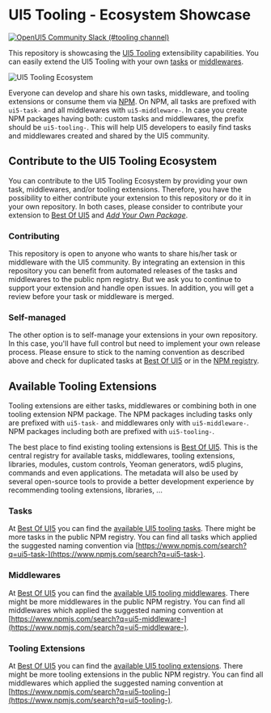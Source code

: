 # UI5 Tooling - Ecosystem Showcase

[![OpenUI5 Community Slack (#tooling channel)](https://img.shields.io/badge/slack-join-44cc11.svg)](https://ui5-slack-invite.cfapps.eu10.hana.ondemand.com/)

This repository is showcasing the [UI5 Tooling](https://sap.github.io/ui5-tooling/) extensibility capabilities. You can easily extend the UI5 Tooling with your own [tasks](https://sap.github.io/ui5-tooling/pages/extensibility/CustomTasks/) or [middlewares](https://sap.github.io/ui5-tooling/pages/extensibility/CustomServerMiddleware/).

![UI5 Tooling Ecosystem](ui5eco.jpg "UI5 Tooling Ecosystem")

Everyone can develop and share his own tasks, middleware, and tooling extensions or consume them via [NPM](https://www.npmjs.com/). On NPM, all tasks are prefixed with `ui5-task-` and all middlewares with `ui5-middleware-`. In case you create NPM packages having both: custom tasks and middlewares, the prefix should be `ui5-tooling-`. This will help UI5 developers to easily find tasks and middlewares created and shared by the UI5 community.

## Contribute to the UI5 Tooling Ecosystem

You can contribute to the UI5 Tooling Ecosystem by providing your own task, middlewares, and/or tooling extensions. Therefore, you have the possibility to either contribute your extension to this repository or do it in your own repository. In both cases, please consider to contribute your extension to [Best Of UI5](https://bestofui5.org/) and *[Add Your Own Package](https://github.com/ui5-community/bestofui5-data/issues/new?assignees=marianfoo&labels=new%20package&template=new_package.md&title=Add%20new%20Package:)*.

### Contributing

This repository is open to anyone who wants to share his/her task or middleware with the UI5 community. By integrating an extension in this repository you can benefit from automated releases of the tasks and middlewares to the public npm registry. But we ask you to continue to support your extension and handle open issues. In addition, you will get a review before your task or middleware is merged.

### Self-managed

The other option is to self-manage your extensions in your own repository. In this case, you'll have full control but need to implement your own release process. Please ensure to stick to the naming convention as described above and check for duplicated tasks at [Best Of UI5](https://bestofui5.org/) or in the [NPM registry](https://www.npmjs.com/).

## Available Tooling Extensions

Tooling extensions are either tasks, middlewares or combining both in one tooling extension NPM package. The NPM packages including tasks only are prefixed with `ui5-task-` and middlewares only with `ui5-middleware-`. NPM packages including both are prefixed with `ui5-tooling-`.

The best place to find existing tooling extensions is [Best Of UI5](https://bestofui5.org/). This is the central registry for available tasks, middlewares, tooling extensions, libraries, modules, custom controls, Yeoman generators, wdi5 plugins, commands and even applications. The metadata will also be used by several open-source tools to provide a better development experience by recommending tooling extensions, libraries, ...

### Tasks

At [Best Of UI5](https://bestofui5.org/) you can find the [available UI5 tooling tasks](https://bestofui5.org/#/packages?tokens=task:type). There might be more tasks in the public NPM registry. You can find all tasks which applied the suggested naming convention via [https://www.npmjs.com/search?q=ui5-task-](https://www.npmjs.com/search?q=ui5-task-).

### Middlewares

At [Best Of UI5](https://bestofui5.org/) you can find the [available UI5 tooling middlewares](https://bestofui5.org/#/packages?tokens=middleware:type). There might be more middlewares in the public NPM registry. You can find all middlewares which applied the suggested naming convention at [https://www.npmjs.com/search?q=ui5-middleware-](https://www.npmjs.com/search?q=ui5-middleware-).

### Tooling Extensions

At [Best Of UI5](https://bestofui5.org/) you can find the [available UI5 tooling extensions](https://bestofui5.org/#/packages?tokens=tooling:type). There might be more tooling extensions in the public NPM registry. You can find all middlewares which applied the suggested naming convention at [https://www.npmjs.com/search?q=ui5-tooling-](https://www.npmjs.com/search?q=ui5-tooling-).
